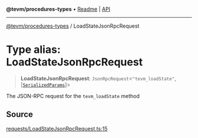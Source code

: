 **@tevm/procedures-types** • [Readme](../README.md) \| [API](../globals.md)

***

[@tevm/procedures-types](../README.md) / LoadStateJsonRpcRequest

# Type alias: LoadStateJsonRpcRequest

> **LoadStateJsonRpcRequest**: `JsonRpcRequest`\<`"tevm_loadState"`, [[`SerializedParams`](SerializedParams.md)]\>

The JSON-RPC request for the `tevm_loadState` method

## Source

[requests/LoadStateJsonRpcRequest.ts:15](https://github.com/evmts/tevm-monorepo/blob/main/packages/procedures-types/src/requests/LoadStateJsonRpcRequest.ts#L15)
